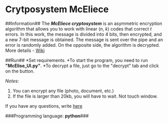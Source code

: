 # Сrytposystem McEliece

##Information##
The ***McEliece cryptosystem*** is an asymmetric encryption algorithm that allows you to work with linear (*n*, *k*) codes that correct *t* errors.
In this work, the message is divided into 4 bits, then encrypted, and a new 7-bit message is obtained. The message is sent over the pipe and 
an error is randomly added. On the opposite side, the algorithm is decrypted. More details - [Wiki](https://en.wikipedia.org/wiki/McEliece_cryptosystem)

##Run##
*Set requirements.
*To start the program, you need to run **"McElise_UI.py"**.
*To decrypt a file, just go to the "decrypt" tab and click on the button.

*Notes:* 

1. You can encrypt any file (photo, document, etc.)
2. If the file is larger than 20kb, you will have to wait. Not touch window.

If you have any questions, write [here](https://twitter.com/Aleksey_Grida)

###Programming language: **python**###
